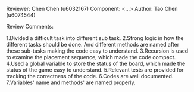 Reviewer: Chen Chen (u6032167)
Component: <...>
Author: Tao Chen (u6074544)

Review Comments:

1.Divided a difficult task into different sub task.
2.Strong logic in how the different tasks should be done. And different methods are named after these sub-tasks making the code easy to understand.
3.Recursion is used to examine the placement sequence, which made the code compact.
4.Used a global variable to store the status of the board, which made the status of the game easy to understand.
5.Relevant tests are provided for tracking the correctness of the code.
6.Codes are well documented.
7.Variables' name and methods' are named properly.